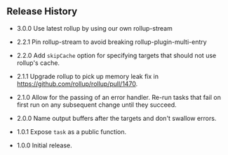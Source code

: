 ## Release History

* 3.0.0 Use latest rollup by using our own rollup-stream

* 2.2.1 Pin rollup-stream to avoid breaking rollup-plugin-multi-entry

* 2.2.0 Add `skipCache` option for specifying targets that should not use rollup's cache.

* 2.1.1 Upgrade rollup to pick up memory leak fix in https://github.com/rollup/rollup/pull/1470.

* 2.1.0 Allow for the passing of an error handler. Re-run tasks that fail on first run on any
  subsequent change until they succeed.

* 2.0.0 Name output buffers after the targets and don't swallow errors.

* 1.0.1 Expose `task` as a public function.

* 1.0.0 Initial release.
